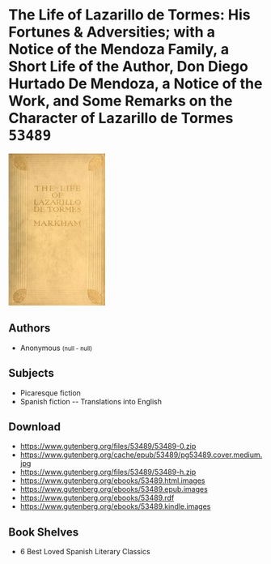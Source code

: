 # The Life of Lazarillo de Tormes: His Fortunes & Adversities; with a Notice of the Mendoza Family, a Short Life of the Author, Don Diego Hurtado De Mendoza, a Notice of the Work, and Some Remarks on the Character of Lazarillo de Tormes <kbd>53489</kbd>

![](./cover.medium.jpg "")

## Authors


 - Anonymous <small>(null - null)</small>

## Subjects


 - Picaresque fiction
 - Spanish fiction -- Translations into English

## Download


 - https://www.gutenberg.org/files/53489/53489-0.zip
 - https://www.gutenberg.org/cache/epub/53489/pg53489.cover.medium.jpg
 - https://www.gutenberg.org/files/53489/53489-h.zip
 - https://www.gutenberg.org/ebooks/53489.html.images
 - https://www.gutenberg.org/ebooks/53489.epub.images
 - https://www.gutenberg.org/ebooks/53489.rdf
 - https://www.gutenberg.org/ebooks/53489.kindle.images

## Book Shelves


 - 6 Best Loved Spanish Literary Classics
